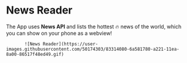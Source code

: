 # News Reader
The App uses **News API** and lists the hottest :fire: news of the world, which you can show on your phone as a webview!

           ![News Reader](https://user-images.githubusercontent.com/50174303/83314080-6a581780-a221-11ea-8a00-86517f48ed49.gif)


